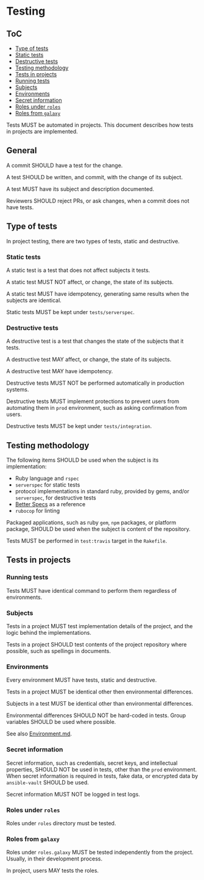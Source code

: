 # Testing

## ToC

<!-- toc -->

- [Type of tests](#type-of-tests)
- [Static tests](#static-tests)
- [Destructive tests](#destructive-tests)
- [Testing methodology](#testing-methodology)
- [Tests in projects](#tests-in-projects)
- [Running tests](#running-tests)
- [Subjects](#subjects)
- [Environments](#environments)
- [Secret information](#secret-information)
- [Roles under `roles`](#roles-under-roles)
- [Roles from `galaxy`](#roles-from-galaxy)

<!-- tocstop -->

Tests MUST be automated in projects. This document describes how tests in
projects are implemented.

## General

A commit SHOULD have a test for the change.

A test SHOULD be written, and commit, with the change of its subject.

A test MUST have its subject and description documented.

Reviewers SHOULD reject PRs, or ask changes, when a commit does not have
tests.

## Type of tests

In project testing, there are two types of tests, static and destructive.

### Static tests

A static test is a test that does not affect subjects it tests.

A static test MUST NOT affect, or change, the state of its subjects.

A static test MUST have idempotency, generating same results when the subjects
are identical.

Static tests MUST be kept under `tests/serverspec`.

### Destructive tests

A destructive test is a test that changes the state of the subjects that it
tests.

A destructive test MAY affect, or change, the state of its subjects.

A destructive test MAY have idempotency.

Destructive tests MUST NOT be performed automatically in production systems.

Destructive tests MUST implement protections to prevent users from automating
them in `prod` environment, such as asking confirmation from users.

Destructive tests MUST be kept under `tests/integration`.

## Testing methodology

The following items SHOULD be used when the subject is its implementation:

- Ruby language and `rspec`
- `serverspec` for static tests
- protocol implementations in standard ruby, provided by gems, and/or
  `serverspec`, for destructive tests
- [Better Specs](http://www.betterspecs.org/) as a reference
- `rubocop` for linting

Packaged applications, such as ruby `gem`, `npm` packages, or platform
package, SHOULD be used when the subject is content of the repository.

Tests MUST be performed in `test:travis` target in the `Rakefile`.

## Tests in projects

### Running tests

Tests MUST have identical command to perform them regardless of environments.

### Subjects

Tests in a project MUST test implementation details of the project, and
the logic behind the implementations.

Tests in a project SHOULD test contents of the project repository where
possible, such as spellings in documents.

### Environments

Every environment MUST have tests, static and destructive.

Tests in a project MUST be identical other then environmental differences.

Subjects in a test MUST be identical other than environmental differences.

Environmental differences SHOULD NOT be hard-coded in tests. Group variables
SHOULD be used where possible.

See also [Environment.md](Environment.md).

### Secret information

Secret information, such as credentials, secret keys, and intellectual
properties, SHOULD NOT be used in tests, other than the `prod` environment.
When secret information is required in tests, fake data, or encrypted data by
`ansible-vault` SHOULD be used.

Secret information MUST NOT be logged in test logs.

### Roles under `roles`

Roles under `roles` directory must be tested.

### Roles from `galaxy`

Roles under `roles.galaxy` MUST be tested independently from the project.
Usually, in their development process.

In project, users MAY tests the roles.
